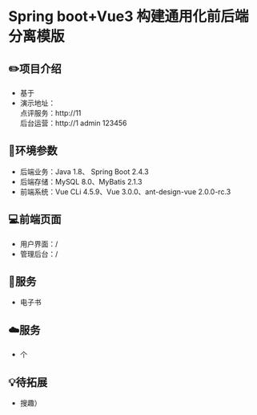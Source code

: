 # Spring boot+Vue3  构建通用化前后端分离模版

## ✏️项目介绍

- 基于
- 演示地址：    
点评服务：http://11   
后台运营：http://1  admin 123456

## 🔧环境参数

- 后端业务：Java 1.8、 Spring Boot 2.4.3
- 后端存储：MySQL 8.0、MyBatis 2.1.3
- 前端系统：Vue CLi 4.5.9、Vue 3.0.0、ant-design-vue 2.0.0-rc.3

## 💻前端页面

- 用户界面：/
- 管理后台：/

## 🎨服务

- 电子书 

## ☁️服务

- 个

## 💡待拓展

- 搜趣）

